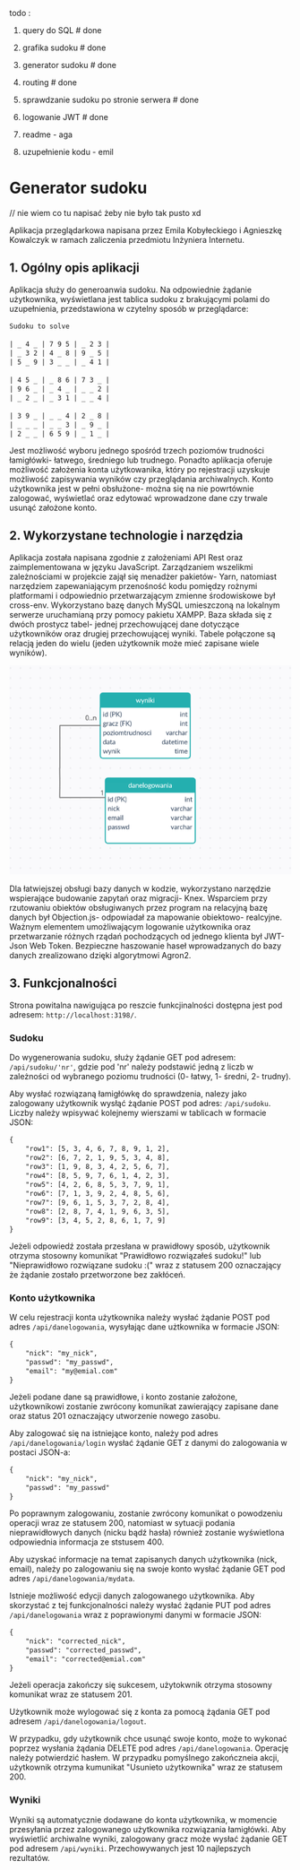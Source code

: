 todo :
1. query do SQL # done
2. grafika sudoku # done
3. generator sudoku # done
4. routing # done
5. sprawdzanie sudoku po stronie serwera # done
6. logowanie JWT # done

7. readme - aga
8. uzupełnienie kodu - emil




# Generator sudoku
// nie wiem co tu napisać żeby nie było tak pusto xd

Aplikacja przeglądarkowa napisana przez Emila Kobyłeckiego i Agnieszkę Kowalczyk w ramach zaliczenia przedmiotu Inżyniera Internetu.


## 1. Ogólny opis aplikacji

Aplikacja służy do generoanwia sudoku. Na odpowiednie żądanie użytkownika, wyświetlana jest tablica sudoku z brakującymi polami do uzupełnienia, przedstawiona w czytelny sposób w przeglądarce:

```
Sudoku to solve

| _ 4 _ | 7 9 5 | _ 2 3 |
| _ 3 2 | 4 _ 8 | 9 _ 5 |
| 5 _ 9 | 3 _ _ | _ 4 1 |

| 4 5 _ | _ 8 6 | 7 3 _ |
| 9 6 _ | _ 4 _ | _ _ 2 |
| _ 2 _ | _ 3 1 | _ _ 4 |

| 3 9 _ | _ _ 4 | 2 _ 8 |
| _ _ _ | _ _ 3 | _ 9 _ |
| 2 _ _ | 6 5 9 | _ 1 _ |
```

Jest możliwość wyboru jednego spośród trzech poziomów trudności łamigłówki- łatwego, średniego lub trudnego. Ponadto aplikacja oferuje możliwość założenia konta użytkowanika, który po rejestracji uzyskuje możliwość zapisywania wyników czy przeglądania archiwalnych. Konto użytkownika jest w pełni obsłużone- można się na nie powrtównie zalogować, wyświetlać oraz edytować wprowadzone dane czy trwale usunąć założone konto.


## 2. Wykorzystane technologie i narzędzia

Aplikacja została napisana zgodnie z założeniami API Rest oraz zaimplementowana w języku JavaScript. Zarządzaniem wszelikmi zależnościami w projekcie zajął się menadżer pakietów- Yarn, natomiast narzędziem zapewaniającym przenośność kodu pomiędzy rożnymi platformami i odpowiednio przetwarzającym zmienne środowiskowe był cross-env. Wykorzystano bazę danych MySQL umieszczoną na lokalnym serwerze uruchamianą przy pomocy pakietu XAMPP. Baza składa się z dwóch prostycz tabel- jednej przechowującej dane dotyczące użytkowników oraz drugiej przechowującej wyniki. Tabele połączone są relacją jeden do wielu (jeden użytkownik może mieć zapisane wiele wyników).

![Screenshot](diagram.png)

Dla łatwiejszej obsługi bazy danych w kodzie, wykorzystano narzędzie wspierające budowanie zapytań oraz migracji- Knex. Wsparciem przy rzutowaniu obiektów obsługiwanych przez program na relacyjną bazę danych był Objection.js- odpowiadał za mapowanie obiektowo- realcyjne. Ważnym elementem umożliwającym logowanie użytkownika oraz przetwarzanie różnych rządań pochodzących od jednego klienta był JWT- Json Web Token. Bezpieczne haszowanie haseł wprowadzanych do bazy danych zrealizowano dzięki algorytmowi Agron2.


## 3. Funkcjonalności

Strona powitalna nawigująca po reszcie funkcjinalności dostępna jest pod adresem: ``` http://localhost:3198/ ```.

### Sudoku

Do wygenerowania sudoku, służy żądanie  GET pod adresem: ``` /api/sudoku/'nr' ```, gdzie pod 'nr' należy podstawić jedną z liczb w zależności od wybranego poziomu trudności (0- łatwy, 1- średni, 2- trudny).

Aby wysłać rozwiązaną łamigłówkę do sprawdzenia, nalezy jako zalogowany użytkownik wysłąć żądanie POST pod adres:  ``` /api/sudoku ```. Liczby należy wpisywać kolejnemy wierszami w tablicach w formacie JSON:

```
{
    "row1": [5, 3, 4, 6, 7, 8, 9, 1, 2],
    "row2": [6, 7, 2, 1, 9, 5, 3, 4, 8],
    "row3": [1, 9, 8, 3, 4, 2, 5, 6, 7],
    "row4": [8, 5, 9, 7, 6, 1, 4, 2, 3],
    "row5": [4, 2, 6, 8, 5, 3, 7, 9, 1],
    "row6": [7, 1, 3, 9, 2, 4, 8, 5, 6],
    "row7": [9, 6, 1, 5, 3, 7, 2, 8, 4],
    "row8": [2, 8, 7, 4, 1, 9, 6, 3, 5],
    "row9": [3, 4, 5, 2, 8, 6, 1, 7, 9]
}
```

Jeżeli odpowiedź została przesłana w prawidłowy sposób, użytkownik otrzyma stosowny komunikat "Prawidłowo rozwiązałeś sudoku!" lub "Nieprawidłowo rozwiązane sudoku :(" wraz z statusem 200 oznaczający że żądanie zostało przetworzone bez zakłóceń.

### Konto użytkownika

W celu rejestracji konta użytkownika należy wysłać żądanie POST pod adres ``` /api/danelogowania ```, wysyłając dane użtkownika w formacie JSON:

```
{
    "nick": "my_nick",
    "passwd": "my_passwd",
    "email": "my@emial.com"    
}
```

Jeżeli podane dane są prawidłowe, i konto zostanie założone, użytkownikowi zostanie zwrócony komunikat zawierający zapisane dane oraz status 201 oznaczający utworzenie nowego zasobu.

Aby zalogować się na istniejące konto, należy pod adres ``` /api/danelogowania/login ``` wysłać żądanie GET z danymi do zalogowania w postaci JSON-a:

```
{
    "nick": "my_nick",
    "passwd": "my_passwd"
}
```

Po poprawnym zalogowaniu, zostanie zwrócony komunikat o powodzeniu operacji wraz ze statusem 200, natomiast w sytuacji podania nieprawidłowych danych (nicku bądź hasła) również zostanie wyświetlona odpowiednia informacja ze ststusem 400.

Aby uzyskać informacje na temat zapisanych danych użytkownika (nick, email), należy po zalogowaniu się na swoje konto wysłać żądanie GET pod adres ``` /api/danelogowania/mydata ```.

Istnieje możliwość edycji danych zalogowanego użytkownika. Aby skorzystać z tej funkcjonalności należy wysłać żądanie PUT pod adres ``` /api/danelogowania ``` wraz z poprawionymi danymi w formacie JSON:

```
{
    "nick": "corrected_nick",
    "passwd": "corrected_passwd",
    "email": "corrected@emial.com"    
}
```

Jeżeli operacja zakończy się sukcesem, użytokwnik otrzyma stosowny komunikat wraz ze statusem 201.

Użytkownik może wylogować się z konta za pomocą żądania GET pod adresem ``` /api/danelogowania/logout ```.

W przypadku, gdy użytkownik chce usunąć swoje konto, może to wykonać poprzez wysłania żądania DELETE pod adres ``` /api/danelogowania ```. Operację należy potwierdzić hasłem. W przypadku pomyślnego zakończneia akcji, użytkownik otrzyma kumunikat "Usunieto użytkownika" wraz ze statusem 200.


### Wyniki

Wyniki są automatycznie dodawane do konta użytkownika, w momencie przesyłania przez zalogowanego użytkownika rozwiązania łamigłówki. Aby wyświetlić archiwalne wyniki, zalogowany gracz może wysłać żądanie GET pod adresem ``` /api/wyniki ```. Przechowywanych jest 10 najlepszych rezultatów.
